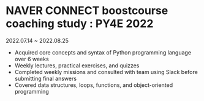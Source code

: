 # NAVER CONNECT boostcourse coaching study : PY4E 2022
2022.07.14 ~ 2022.08.25

- Acquired core concepts and syntax of Python programming language over 6 weeks
- Weekly lectures, practical exercises, and quizzes
- Completed weekly missions and consulted with team using Slack before submitting final answers
- Covered data structures, loops, functions, and object-oriented programming
